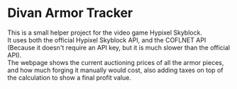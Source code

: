 # Divan Armor Tracker

This is a small helper project for the video game Hypixel Skyblock.  
It uses both the official Hypixel Skyblock API, and the COFLNET API (Because it doesn't require an API key, but it is much slower than the official API).  
The webpage shows the current auctioning prices of all the armor pieces, and how much forging it manually would cost, also adding taxes on top of the calculation to show a final profit value.  